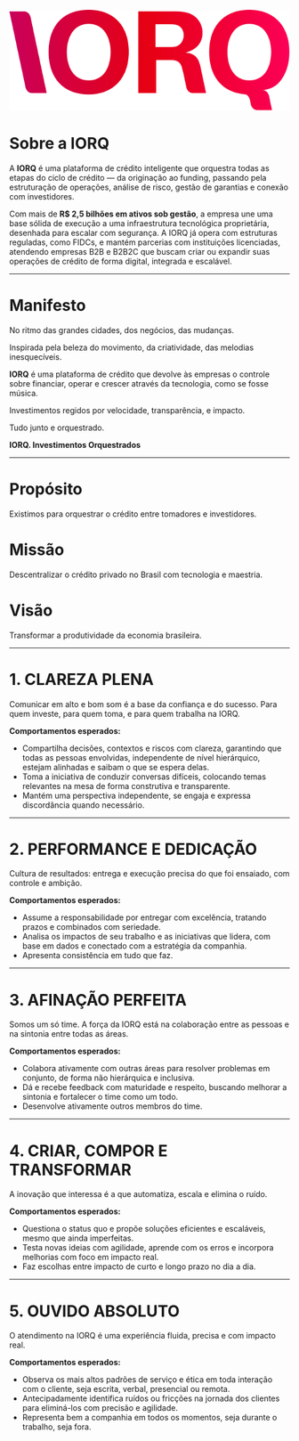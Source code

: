 <p align='center'>
  <img src='logo.png' alt='IORQ Logo' width='600'/>
</p>

# Sobre a IORQ
A **IORQ** é uma plataforma de crédito inteligente que orquestra todas as etapas do ciclo de crédito — da originação ao funding, passando pela estruturação de operações, análise de risco, gestão de garantias e conexão com investidores.

Com mais de **R$ 2,5 bilhões em ativos sob gestão**, a empresa une uma base sólida de execução a uma infraestrutura tecnológica proprietária, desenhada para escalar com segurança.
A IORQ já opera com estruturas reguladas, como FIDCs, e mantém parcerias com instituições licenciadas, atendendo empresas B2B e B2B2C que buscam criar ou expandir suas operações de crédito de forma digital, integrada e escalável.

---

# Manifesto
No ritmo das grandes cidades, dos negócios, das mudanças.

Inspirada pela beleza do movimento, da criatividade, das melodias inesquecíveis.

**IORQ** é uma plataforma de crédito que devolve às empresas o controle sobre financiar, operar e crescer através da tecnologia, como se fosse música.

Investimentos regidos por velocidade, transparência, e impacto.

Tudo junto e orquestrado.

**IORQ. Investimentos Orquestrados**

---

# Propósito
Existimos para orquestrar o crédito entre tomadores e investidores.

# Missão
Descentralizar o crédito privado no Brasil com tecnologia e maestria.

# Visão
Transformar a produtividade da economia brasileira.

---

# 1. CLAREZA PLENA
Comunicar em alto e bom som é a base da confiança e do sucesso. Para quem investe, para quem toma, e para quem trabalha na IORQ.

**Comportamentos esperados:**
- Compartilha decisões, contextos e riscos com clareza, garantindo que todas as pessoas envolvidas, independente de nível hierárquico, estejam alinhadas e saibam o que se espera delas.
- Toma a iniciativa de conduzir conversas difíceis, colocando temas relevantes na mesa de forma construtiva e transparente.
- Mantém uma perspectiva independente, se engaja e expressa discordância quando necessário.

---

# 2. PERFORMANCE E DEDICAÇÃO
Cultura de resultados: entrega e execução precisa do que foi ensaiado, com controle e ambição.

**Comportamentos esperados:**
- Assume a responsabilidade por entregar com excelência, tratando prazos e combinados com seriedade.
- Analisa os impactos de seu trabalho e as iniciativas que lidera, com base em dados e conectado com a estratégia da companhia.
- Apresenta consistência em tudo que faz.

---

# 3. AFINAÇÃO PERFEITA
Somos um só time. A força da IORQ está na colaboração entre as pessoas e na sintonia entre todas as áreas.

**Comportamentos esperados:**
- Colabora ativamente com outras áreas para resolver problemas em conjunto, de forma não hierárquica e inclusiva.
- Dá e recebe feedback com maturidade e respeito, buscando melhorar a sintonia e fortalecer o time como um todo.
- Desenvolve ativamente outros membros do time.

---

# 4. CRIAR, COMPOR E TRANSFORMAR
A inovação que interessa é a que automatiza, escala e elimina o ruído.

**Comportamentos esperados:**
- Questiona o status quo e propõe soluções eficientes e escaláveis, mesmo que ainda imperfeitas.
- Testa novas ideias com agilidade, aprende com os erros e incorpora melhorias com foco em impacto real.
- Faz escolhas entre impacto de curto e longo prazo no dia a dia.

---

# 5. OUVIDO ABSOLUTO
O atendimento na IORQ é uma experiência fluida, precisa e com impacto real.

**Comportamentos esperados:**
- Observa os mais altos padrões de serviço e ética em toda interação com o cliente, seja escrita, verbal, presencial ou remota.
- Antecipadamente identifica ruídos ou fricções na jornada dos clientes para eliminá-los com precisão e agilidade.
- Representa bem a companhia em todos os momentos, seja durante o trabalho, seja fora.
